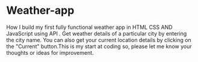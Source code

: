 # Weather-app
How I build my first fully functional weather app in HTML CSS AND JavaScript using API . Get weather details of a particular city by entering the city name. You can also get your current location details by clicking on the "Current" button.This is my start at coding so, please let me know your thoughts or ideas for improvement.